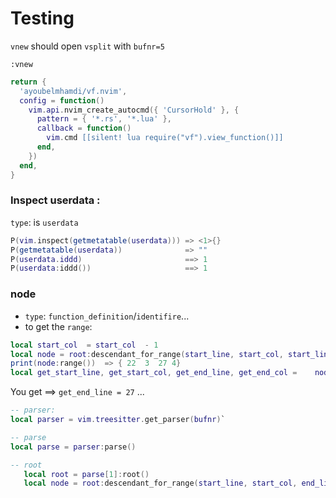 # Testing
`vnew` should open `vsplit` with `bufnr=5`
```vim
:vnew
```
```lua
return {
  'ayoubelmhamdi/vf.nvim',
  config = function()
    vim.api.nvim_create_autocmd({ 'CursorHold' }, {
      pattern = { '*.rs', '*.lua' },
      callback = function()
        vim.cmd [[silent! lua require("vf").view_function()]]
      end,
    })
  end,
}
```

### Inspect userdata :
`type`: is `userdata`
```lua
P(vim.inspect(getmetatable(userdata))) => <1>{}
P(getmetatable(userdata))              => ""
P(userdata.iddd)                       ==> 1
P(userdata:iddd())                     ==> 1
```
### node
- `type`: `function_definition`/`identifire`...
- to get the `range`:
```lua
local start_col  = start_col  - 1
local node = root:descendant_for_range(start_line, start_col, start_line, start_col)
print(node:range())  => { 22  3  27 4}
local get_start_line, get_start_col, get_end_line, get_end_col =	node:range()
```
You get ==> `get_end_line = 27` ...

```lua
-- parser:
local parser = vim.treesitter.get_parser(bufnr)`
```
```lua
-- parse
local parse = parser:parse()
```

```lua
-- root
   local root = parse[1]:root()
   local node = root:descendant_for_range(start_line, start_col, end_line, end_col)
```

